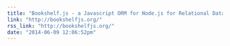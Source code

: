 ```yaml
---
title: "Bookshelf.js - a Javascript ORM for Node.js for Relational Databases by Tim Griesser"
link: "http://bookshelfjs.org/"
rss_link: "http://bookshelfjs.org/"
date: "2014-06-09 12:06:52pm"
---
```

